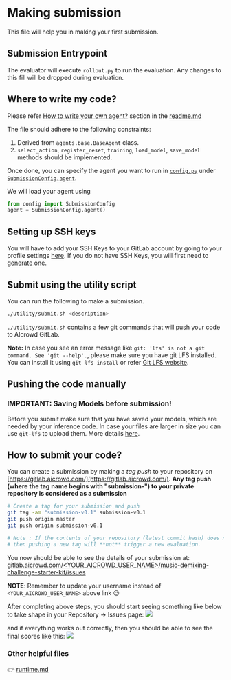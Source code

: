 # Making submission

This file will help you in making your first submission.


## Submission Entrypoint

The evaluator will execute `rollout.py` to run the evaluation. Any changes to this fill will be dropped during evaluation.

## Where to write my code?

Please refer [How to write your own agent?](../readme.md#how-to-write-your-own-agent) section in the [readme.md](../readme.md)

The file should adhere to the following constraints:
1. Derived from `agents.base.BaseAgent` class.
2. `select_action`, `register_reset`, `training`, `load_model`, `save_model` methods should be implemented.
   

Once done, you can specify the agent you want to run in [`config.py`](../config.py) under [`SubmissionConfig.agent`](../config.py#L5).

We will load your agent using

```python
from config import SubmissionConfig
agent = SubmissionConfig.agent()
```

## Setting up SSH keys

You will have to add your SSH Keys to your GitLab account by going to your profile settings [here](https://gitlab.aicrowd.com/profile/keys). If you do not have SSH Keys, you will first need to [generate one](https://docs.gitlab.com/ee/ssh/README.html#generating-a-new-ssh-key-pair).


## Submit using the utility script

You can run the following to make a submission.

```bash
./utility/submit.sh <description>
```

`./utility/submit.sh` contains a few git commands that will push your code to AIcrowd GitLab.

**Note:** In case you see an error message like `git: 'lfs' is not a git command. See 'git --help'.`, please make sure you have git LFS installed. You can install it using `git lfs install` or refer [Git LFS website](https://git-lfs.github.com/).

## Pushing the code manually

### IMPORTANT: Saving Models before submission!

Before you submit make sure that you have saved your models, which are needed by your inference code.
In case your files are larger in size you can use `git-lfs` to upload them. More details [here](https://discourse.aicrowd.com/t/how-to-upload-large-files-size-to-your-submission/2304).

## How to submit your code?

You can create a submission by making a _tag push_ to your repository on [https://gitlab.aicrowd.com/](https://gitlab.aicrowd.com/).
**Any tag push (where the tag name begins with "submission-") to your private repository is considered as a submission**

```bash
# Create a tag for your submission and push
git tag -am "submission-v0.1" submission-v0.1
git push origin master
git push origin submission-v0.1

# Note : If the contents of your repository (latest commit hash) does not change,
# then pushing a new tag will **not** trigger a new evaluation.
```

You now should be able to see the details of your submission at:
[gitlab.aicrowd.com/<YOUR_AICROWD_USER_NAME>/music-demixing-challenge-starter-kit/issues](https://gitlab.aicrowd.com//<YOUR_AICROWD_USER_NAME>/music-demixing-challenge-starter-kit/issues)

**NOTE**: Remember to update your username instead of `<YOUR_AICROWD_USER_NAME>` above link :wink:

After completing above steps, you should start seeing something like below to take shape in your Repository -> Issues page:
![](https://i.imgur.com/6jzlIdx.png)

and if everything works out correctly, then you should be able to see the final scores like this:
![](https://i.imgur.com/LiWpt7t.png)

### Other helpful files

👉 [runtime.md](/docs/runtime.md)